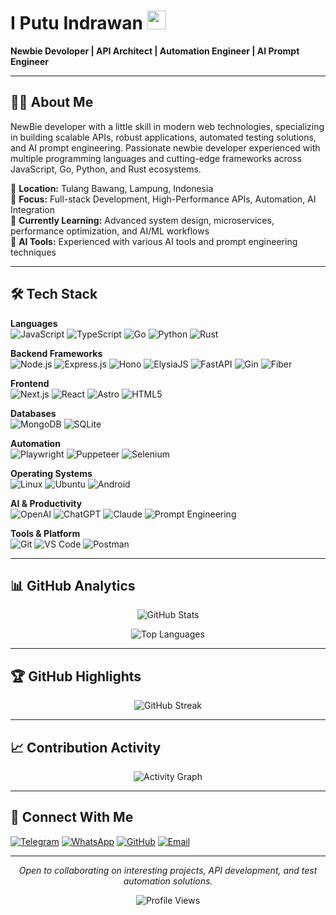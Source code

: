 # I Putu Indrawan <img src="https://media.giphy.com/media/hvRJCLFzcasrR4ia7z/giphy.gif" width="30px"/>

**Newbie Devoloper | API Architect | Automation Engineer | AI Prompt Engineer**

---

## 👨‍💻 About Me

NewBie developer with a little skill in modern web technologies, specializing in building scalable APIs, robust applications, automated testing solutions, and AI prompt engineering. Passionate newbie developer experienced with multiple programming languages and cutting-edge frameworks across JavaScript, Go, Python, and Rust ecosystems.

📍 **Location:** Tulang Bawang, Lampung, Indonesia  
💼 **Focus:** Full-stack Development, High-Performance APIs, Automation, AI Integration  
🌱 **Currently Learning:** Advanced system design, microservices, performance optimization, and AI/ML workflows  
🤖 **AI Tools:** Experienced with various AI tools and prompt engineering techniques

---

## 🛠 Tech Stack

**Languages**  
![JavaScript](https://img.shields.io/badge/JavaScript-F7DF1E?style=flat-square&logo=javascript&logoColor=black)
![TypeScript](https://img.shields.io/badge/TypeScript-007ACC?style=flat-square&logo=typescript&logoColor=white)
![Go](https://img.shields.io/badge/Go-00ADD8?style=flat-square&logo=go&logoColor=white)
![Python](https://img.shields.io/badge/Python-3776AB?style=flat-square&logo=python&logoColor=white)
![Rust](https://img.shields.io/badge/Rust-000000?style=flat-square&logo=rust&logoColor=white)

**Backend Frameworks**  
![Node.js](https://img.shields.io/badge/Node.js-339933?style=flat-square&logo=nodedotjs&logoColor=white)
![Express.js](https://img.shields.io/badge/Express.js-000000?style=flat-square&logo=express&logoColor=white)
![Hono](https://img.shields.io/badge/Hono-FF6900?style=flat-square&logo=hono&logoColor=white)
![ElysiaJS](https://img.shields.io/badge/ElysiaJS-5C4FF4?style=flat-square&logo=bun&logoColor=white)
![FastAPI](https://img.shields.io/badge/FastAPI-009688?style=flat-square&logo=fastapi&logoColor=white)
![Gin](https://img.shields.io/badge/Gin-00ADD8?style=flat-square&logo=go&logoColor=white)
![Fiber](https://img.shields.io/badge/Fiber-00ACD7?style=flat-square&logo=go&logoColor=white)

**Frontend**  
![Next.js](https://img.shields.io/badge/Next.js-000000?style=flat-square&logo=nextdotjs&logoColor=white)
![React](https://img.shields.io/badge/React-61DAFB?style=flat-square&logo=react&logoColor=black)
![Astro](https://img.shields.io/badge/Astro-FF5D01?style=flat-square&logo=astro&logoColor=white)
![HTML5](https://img.shields.io/badge/HTML5-E34F26?style=flat-square&logo=html5&logoColor=white)

**Databases**  
![MongoDB](https://img.shields.io/badge/MongoDB-47A248?style=flat-square&logo=mongodb&logoColor=white)
![SQLite](https://img.shields.io/badge/SQLite-003B57?style=flat-square&logo=sqlite&logoColor=white)

**Automation**  
![Playwright](https://img.shields.io/badge/Playwright-2EAD33?style=flat-square&logo=playwright&logoColor=white)
![Puppeteer](https://img.shields.io/badge/Puppeteer-40B5A4?style=flat-square&logo=puppeteer&logoColor=white)
![Selenium](https://img.shields.io/badge/Selenium-43B02A?style=flat-square&logo=selenium&logoColor=white)

**Operating Systems**  
![Linux](https://img.shields.io/badge/Linux-FCC624?style=flat-square&logo=linux&logoColor=black)
![Ubuntu](https://img.shields.io/badge/Ubuntu-E95420?style=flat-square&logo=ubuntu&logoColor=white)
![Android](https://img.shields.io/badge/Android-3DDC84?style=flat-square&logo=android&logoColor=white)

**AI & Productivity**  
![OpenAI](https://img.shields.io/badge/OpenAI-412991?style=flat-square&logo=openai&logoColor=white)
![ChatGPT](https://img.shields.io/badge/ChatGPT-74aa9c?style=flat-square&logo=openai&logoColor=white)
![Claude](https://img.shields.io/badge/Claude-CC785C?style=flat-square&logo=anthropic&logoColor=white)
![Prompt Engineering](https://img.shields.io/badge/Prompt_Engineering-FF6B6B?style=flat-square&logo=brain&logoColor=white)

**Tools & Platform**  
![Git](https://img.shields.io/badge/Git-F05032?style=flat-square&logo=git&logoColor=white)
![VS Code](https://img.shields.io/badge/VS%20Code-0078d7?style=flat-square&logo=visual-studio-code&logoColor=white)
![Postman](https://img.shields.io/badge/Postman-FF6C37?style=flat-square&logo=postman&logoColor=white)

---

## 📊 GitHub Analytics

<div align="center">

![GitHub Stats](https://github-readme-stats.vercel.app/api?username=siputzx&show_icons=true&theme=dark&hide_border=true&bg_color=0d1117&title_color=58a6ff&icon_color=58a6ff&text_color=c9d1d9&count_private=true)

![Top Languages](https://github-readme-stats.vercel.app/api/top-langs/?username=siputzx&layout=compact&theme=dark&hide_border=true&bg_color=0d1117&title_color=58a6ff&text_color=c9d1d9&langs_count=8)

</div>

---

## 🏆 GitHub Highlights

<div align="center">

![GitHub Streak](https://github-readme-streak-stats.herokuapp.com/?user=siputzx&theme=dark&hide_border=true&background=0d1117&stroke=58a6ff&ring=58a6ff&fire=58a6ff&currStreakNum=c9d1d9&sideNums=c9d1d9&currStreakLabel=58a6ff&sideLabels=58a6ff&dates=c9d1d9)

</div>

---

## 📈 Contribution Activity

<div align="center">

![Activity Graph](https://github-readme-activity-graph.vercel.app/graph?username=siputzx&bg_color=0d1117&color=58a6ff&line=58a6ff&point=c9d1d9&area=true&hide_border=true)

</div>

---

## 🤝 Connect With Me

[![Telegram](https://img.shields.io/badge/Telegram-2CA5E0?style=flat-square&logo=telegram&logoColor=white)](https://t.me/siputzx)
[![WhatsApp](https://img.shields.io/badge/WhatsApp-25D366?style=flat-square&logo=whatsapp&logoColor=white)](https://wa.me/6285658939117)
[![GitHub](https://img.shields.io/badge/GitHub-181717?style=flat-square&logo=github&logoColor=white)](https://github.com/siputzx)
[![Email](https://img.shields.io/badge/Email-D14836?style=flat-square&logo=gmail&logoColor=white)](mailto:siputzx.id@gmail.com)

---

<div align="center">
  <i>Open to collaborating on interesting projects, API development, and test automation solutions.</i>
</div>

<div align="center">
  
  ![Profile Views](https://komarev.com/ghpvc/?username=siputzx&color=58a6ff&style=flat-square&label=Profile+Views)
  
</div>
